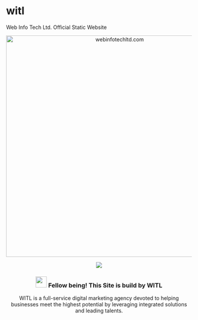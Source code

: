 # witl
Web Info Tech Ltd. Official Static Website 
<!-- Hero -->
<p align="center">
  <a href="https://webinfotechltd.com/" target="_blank" rel="noopener">
    <img width="600" src="https://github.com/muhimahi/witl/assets/63067849/058aa12e-471e-452e-9538-c9ddc4010489" title="webinfotechltd.com" 
         alt="webinfotechltd.com">
  </a>
</p>

<!-- important links -->
<p align="center">
  
  <!-- Sites Views -->
  <a href="https://muhimahi.com" target="_blank" rel="noopener">
  <img width="" src="https://komarev.com/ghpvc/?username=muhimahi&style=flat">
  </a>
<!-- Header Text -->
<div align="center">
  <h3><img src = "https://raw.githubusercontent.com/MartinHeinz/MartinHeinz/master/wave.gif" width = 30px> Fellow being! This Site is build by WITL</h3> 
  
  WITL is a full-service digital marketing agency devoted to helping businesses meet the highest potential by leveraging integrated solutions and leading talents.
</div>
